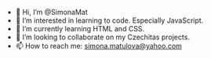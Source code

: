 - 👋 Hi, I’m @SimonaMat
- 👀 I’m interested in learning to code. Especially JavaScript.
- 🌱 I’m currently learning HTML and CSS.
- 💞️ I’m looking to collaborate on my Czechitas projects.
- 📫 How to reach me: simona.matulova@yahoo.com

<!---
SimonaMat/SimonaMat is a ✨ special ✨ repository because its `README.md` (this file) appears on your GitHub profile.
You can click the Preview link to take a look at your changes.
--->
